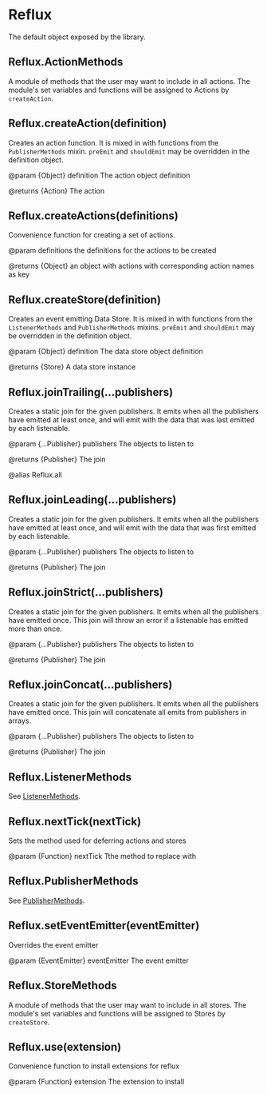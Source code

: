 # Reflux

The default object exposed by the library.

## Reflux.ActionMethods

A module of methods that the user may want to include in all actions. The module's set variables and functions will be assigned to Actions by `createAction`.

## Reflux.createAction(definition)

Creates an action function. It is mixed in with functions from the `PublisherMethods` mixin. `preEmit` and `shouldEmit` may be overridden in the definition object.

@param {Object} definition The action object definition

@returns {Action} The action

## Reflux.createActions(definitions)

Convenience function for creating a set of actions.

@param definitions the definitions for the actions to be created

@returns {Object} an object with actions with corresponding action names as key

## Reflux.createStore(definition)

Creates an event emitting Data Store. It is mixed in with functions from the `ListenerMethods` and `PublisherMethods` mixins. `preEmit` and `shouldEmit` may be overridden in the definition object.

@param {Object} definition The data store object definition

@returns {Store} A data store instance

## Reflux.joinTrailing(...publishers)

Creates a static join for the given publishers. It emits when all the publishers have emitted at least once, and will emit with the data that was last emitted by each listenable.

@param {...Publisher} publishers The objects to listen to

@returns {Publisher} The join

@alias Reflux.all

## Reflux.joinLeading(...publishers)

Creates a static join for the given publishers. It emits when all the publishers have emitted at least once, and will emit with the data that was first emitted by each listenable.

@param {...Publisher} publishers The objects to listen to

@returns {Publisher} The join

## Reflux.joinStrict(...publishers)

Creates a static join for the given publishers. It emits when all the publishers have emitted once. This join will throw an error if a listenable has emitted more than once.

@param {...Publisher} publishers The objects to listen to

@returns {Publisher} The join

## Reflux.joinConcat(...publishers)

Creates a static join for the given publishers. It emits when all the publishers have emitted once. This join will concatenate all emits from publishers in arrays.

@param {...Publisher} publishers The objects to listen to

@returns {Publisher} The join

## Reflux.ListenerMethods

See [ListenerMethods](ListenerMethods.md).

## Reflux.nextTick(nextTick)

Sets the method used for deferring actions and stores

@param {Function} nextTick Tthe method to replace with

## Reflux.PublisherMethods

See [PublisherMethods](PublisherMethods.md).

## Reflux.setEventEmitter(eventEmitter)

Overrides the event emitter

@param {EventEmitter} eventEmitter The event emitter

## Reflux.StoreMethods

A module of methods that the user may want to include in all stores. The module's set variables and functions will be assigned to Stores by `createStore`.

## Reflux.use(extension)

Convenience function to install extensions for reflux

@param {Function} extension The extension to install

